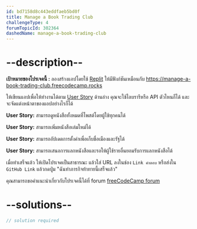 ```yaml
---
id: bd7158d8c443eddfaeb5bd0f
title: Manage a Book Trading Club
challengeType: 4
forumTopicId: 302364
dashedName: manage-a-book-trading-club
---
```


# --description--

**เป้าหมายของโปรเจคนี้ :** ลองสร้างแอปโดยใช้ [Replit](https://replit.com/) ให้มีฟังก์ชันเหมือนกับ <https://manage-a-book-trading-club.freecodecamp.rocks>

ให้เขียนแอปเพื่อให้ทำงานได้ตาม [User Story](https://en.wikipedia.org/wiki/User_story) ด้านล่าง คุณจะใช้ไลบรารีหรือ API ตัวไหนก็ได้ และจะจัดแต่งหน้าตาของแอปอย่างไรก็ได้

**User Story:** สามารถดูหนังสือทั้งหมดที่โพสต์โดยผู้ใช้ทุกคนได้

**User Story:** สามารถเพิ่มหนังสือเล่มใหม่ได้

**User Story:** สามารถอัปเดตการตั้งค่าเพื่อเก็บชื่อเมืองและรัฐได้

**User Story:** สามารถเสนอการแลกหนังสือและรอให้ผู้ใช้รายอื่นยอมรับการแลกหนังสือได้

เมื่อทำเสร็จแล้ว ให้เปิดโปรเจคเป็นสาธารณะ แล้วใส่ URL ลงในช่อง `Link คำตอบ` หรือส่งใน `GitHub Link` แล้วกดปุุ่ม "ฉันทำภารกิจท้าทายนี้เสร็จแล้ว"

คุณสามารถขอคำแนะนำเกี่ยวกับโปรเจคนี้ได้ที่ forum [freeCodeCamp forum](https://forum.freecodecamp.org/c/project-feedback/409)


# --solutions--

```js
// solution required
```
